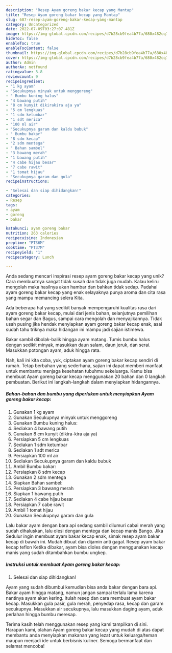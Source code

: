 ```yaml
---
description: "Resep Ayam goreng bakar kecap yang Mantap"
title: "Resep Ayam goreng bakar kecap yang Mantap"
slug: 687-resep-ayam-goreng-bakar-kecap-yang-mantap
category: Uncategorized
date: 2022-07-09T03:27:07.481Z
image: https://img-global.cpcdn.com/recipes/d7b28cb9fea4b77a/680x482cq70/ayam-goreng-bakar-kecap-foto-resep-utama.jpg
hideToc: false
enableToc: true
enableTocContent: false
thumbnail: https://img-global.cpcdn.com/recipes/d7b28cb9fea4b77a/680x482cq70/ayam-goreng-bakar-kecap-foto-resep-utama.jpg
cover: https://img-global.cpcdn.com/recipes/d7b28cb9fea4b77a/680x482cq70/ayam-goreng-bakar-kecap-foto-resep-utama.jpg
author: Admin
authorAv: notfound
ratingvalue: 3.8
reviewcount: 9
recipeingredient:
- "1 kg ayam"
- "Secukupnya minyak untuk menggoreng"
- " Bumbu kuning halus"
- "4 bawang putih"
- "8 cm kunyit dikirakira aja ya"
- "5 cm lengkuas"
- "1 sdm ketumbar"
- "1 sdt merica"
- "100 ml air"
- "Secukupnya garam dan kaldu bubuk"
- " Bumbu bakar"
- "8 sdm kecap"
- "2 sdm mentega"
- " Bahan sambel"
- "3 bawang merah"
- "1 bawang putih"
- "4 cabe hijau besar"
- "7 cabe rawit"
- "1 tomat hijau"
- "Secukupnya garam dan gula"
recipeinstructions:

- "Selesai dan siap dihidangkan!"
categories:
- Resep
tags:
- ayam
- goreng
- bakar

katakunci: ayam goreng bakar 
nutrition: 263 calories
recipecuisine: Indonesian
preptime: "PT36M"
cooktime: "PT37M"
recipeyield: "1"
recipecategory: Lunch

---
```





Anda sedang mencari inspirasi resep ayam goreng bakar kecap yang unik? Cara membuatnya sangat tidak susah dan tidak juga mudah. Kalau keliru mengolah maka hasilnya akan hambar dan bahkan tidak sedap. Padahal ayam goreng bakar kecap yang enak selayaknya punya aroma dan cita rasa yang mampu memancing selera Kita.





Ada beberapa hal yang sedikit banyak mempengaruhi kualitas rasa dari ayam goreng bakar kecap, mulai dari jenis bahan, selanjutnya pemilihan bahan segar dan Bagus, sampai cara mengolah dan menyajikannya. Tidak usah pusing jika hendak menyiapkan ayam goreng bakar kecap enak,      asal sudah tahu triknya maka hidangan ini mampu jadi sajian istimewa.














Bakar sambil dibolak-balik hingga ayam matang. Tumis bumbu halus dengan sedikit minyak, masukkan daun salam, daun jeruk, dan serai. Masukkan potongan ayam, aduk hingga rata.






Nah, kali ini kita coba, yuk, ciptakan ayam goreng bakar kecap sendiri di rumah. Tetap berbahan yang sederhana, sajian ini dapat memberi manfaat untuk membantu menjaga kesehatan tubuhmu sekeluarga. Kamu bisa membuat Ayam goreng bakar kecap menggunakan 20 bahan dan 0 langkah pembuatan. Berikut ini langkah-langkah dalam menyiapkan hidangannya.

<!--inarticleads1-->

##### Bahan-bahan dan bumbu yang diperlukan untuk menyiapkan Ayam goreng bakar kecap:

1. Gunakan 1 kg ayam
1. Gunakan Secukupnya minyak untuk menggoreng
1. Gunakan  Bumbu kuning halus:
1. Sediakan 4 bawang putih
1. Gunakan 8 cm kunyit (dikira-kira aja ya)
1. Persiapkan 5 cm lengkuas
1. Sediakan 1 sdm ketumbar
1. Sediakan 1 sdt merica
1. Persiapkan 100 ml air
1. Sediakan Secukupnya garam dan kaldu bubuk
1. Ambil  Bumbu bakar:
1. Persiapkan 8 sdm kecap
1. Gunakan 2 sdm mentega
1. Siapkan  Bahan sambel:
1. Persiapkan 3 bawang merah
1. Siapkan 1 bawang putih
1. Sediakan 4 cabe hijau besar
1. Persiapkan 7 cabe rawit
1. Ambil 1 tomat hijau
1. Gunakan Secukupnya garam dan gula


Lalu bakar ayam dengan bara api sedang sambil dilumuri cabai merah yang sudah dihaluskan, lalu olesi dengan mentega dan kecap manis Bango. Jika Sedulur ingin membuat ayam bakar kecap enak, simak resep ayam bakar kecap di bawah ini. Mudah dibuat dan dijamin anti gagal. Resep ayam bakar kecap teflon Ketika dibakar, ayam bisa dioles dengan menggunakan kecap manis yang sudah ditambahkan bumbu ungkep. 

<!--inarticleads2-->

##### Instruksi untuk membuat Ayam goreng bakar kecap:


1. Selesai dan siap dihidangkan!

Ayam yang sudah dibumbui kemudian bisa anda bakar dengan bara api. Bakar ayam hingga matang, namun jangan sampai terlalu lama karena nantinya ayam akan kering. Itulah resep dan cara membuat ayam bakar kecap. Masukkan gula pasir, gula merah, penyedap rasa, kecap dan garam secukupnya. Masukkan air secukupnya, lalu masukkan daging ayam, aduk perlahan hingga bumbu meresap. 

Terima kasih telah menggunakan resep yang kami tampilkan di sini. Harapan kami, olahan Ayam goreng bakar kecap yang mudah di atas dapat membantu anda menyiapkan makanan yang lezat untuk keluarga/teman maupun menjadi ide untuk berbisnis kuliner. Semoga bermanfaat dan selamat mencoba!
